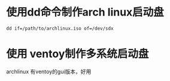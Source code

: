 # 使用dd命令制作arch linux启动盘

`dd if=/path/to/archlinux.iso of=/dev/sdx`

# 使用 ventoy制作多系统启动盘
archlinux 有ventoy的gui版本，好用
